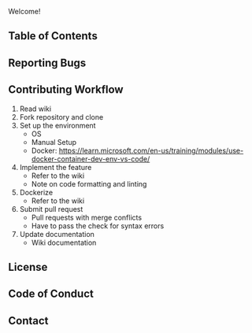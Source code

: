 Welcome!
## Table of Contents
## Reporting Bugs
## Contributing Workflow
1. Read wiki
2. Fork repository and clone
3. Set up the environment
   - OS
   - Manual Setup
   - Docker: https://learn.microsoft.com/en-us/training/modules/use-docker-container-dev-env-vs-code/
5. Implement the feature
   - Refer to the wiki
   - Note on code formatting and linting
6. Dockerize
   - Refer to the wiki
7. Submit pull request
   - Pull requests with merge conflicts
   - Have to pass the check for syntax errors
9. Update documentation
   - Wiki documentation

## License
## Code of Conduct
## Contact
